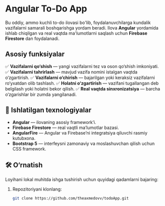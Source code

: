 # Angular To-Do App

Bu oddiy, ammo kuchli to-do ilovasi bo'lib, foydalanuvchilarga kundalik vazifalarni samarali boshqarishga yordam beradi. Ilova **Angular** yordamida ishlab chiqilgan va real vaqtda ma'lumotlarni saqlash uchun **Firebase Firestore** dan foydalanadi.

## Asosiy funksiyalar

✅ **Vazifalarni qo‘shish** — yangi vazifalarni tez va oson qo‘shish imkoniyati.
✅ **Vazifalarni tahrirlash** — mavjud vazifa nomini istalgan vaqtda o‘zgartirish.
✅ **Vazifalarni o‘chirish** — bajarilgan yoki keraksiz vazifalarni ro‘yxatdan olib tashlash.
✅ **Holatni o‘zgartirish** — vazifani tugallangan deb belgilash yoki holatni bekor qilish.
✅ **Real vaqtda sinxronizatsiya** — barcha o‘zgarishlar bir zumda yangilanadi.

## 🚀 Ishlatilgan texnologiyalar

- **Angular** — ilovaning asosiy framework’i.
- **Firebase Firestore** — real vaqtli ma’lumotlar bazasi.
- **AngularFire** — Angular va Firebase’ni integratsiya qiluvchi rasmiy kutubxona.
- **Bootstrap 5** — interfeysni zamonaviy va moslashuvchan qilish uchun CSS framework.

## 🛠️ O‘rnatish

Loyihani lokal muhitda ishga tushirish uchun quyidagi qadamlarni bajaring:

1. Repozitoriyani klonlang:
   ```bash
   git clone https://github.com/theaxmedovv/todoApp.git
